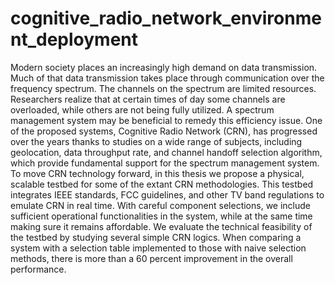 # cognitive_radio_network_environment_deployment
Modern society places an increasingly high demand on data transmission. Much of that data transmission takes place through communication over the frequency spectrum. The channels on the spectrum are limited resources. Researchers realize that at certain times of day some channels are overloaded, while others are not being fully utilized. A spectrum management system may be beneficial to remedy this efficiency issue. One of the proposed systems, Cognitive Radio Network (CRN), has progressed over the years thanks to studies on a wide range of subjects, including geolocation, data throughput rate, and channel handoff selection algorithm, which provide fundamental support for the spectrum management system. To move CRN technology forward, in this thesis we propose a physical, scalable testbed for some of the extant CRN methodologies. This testbed integrates IEEE standards, FCC guidelines, and other TV band regulations to emulate CRN in real time. With careful component selections, we include sufficient operational functionalities in the system, while at the same time making sure it remains affordable. We evaluate the technical feasibility of the testbed by studying several simple CRN logics. When comparing a system with a selection table implemented to those with naive selection methods, there is more than a 60 percent improvement in the overall performance.
